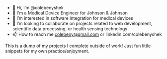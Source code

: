 - 👋 Hi, I’m @colebenyshek
- 📝 I'm a Medical Device Engineer for Johnson & Johnson
- 👀 I’m interested in software integration for medical devices
- 💞️ I’m looking to collaborate on projects related to web development, scientific data processing, or health sensing technology
- 📫 How to reach me colebeny@gmail.com or linkedin.com/colebenyshek

This is a dump of my projects I complete outside of work! Just fun little snippets for my own practice/enjoyment.

<!---
colebenyshek/colebenyshek is a ✨ special ✨ repository because its `README.md` (this file) appears on your GitHub profile.
You can click the Preview link to take a look at your changes.
--->

